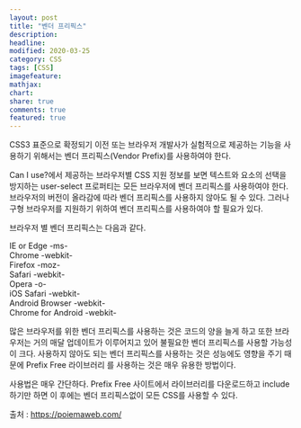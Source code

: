 ```yaml
---
layout: post
title: "벤더 프리픽스"
description:
headline:
modified: 2020-03-25
category: CSS
tags: [CSS]
imagefeature:
mathjax:
chart:
share: true
comments: true
featured: true
---
```


CSS3 표준으로 확정되기 이전 또는 브라우저 개발사가 실험적으로 제공하는 기능을 사용하기 위해서는 <span class="p">벤더 프리픽스(Vendor Prefix)</span>를 사용하여야 한다.

<span class="p">Can I use?</span>에서 제공하는 브라우저별 CSS 지원 정보를 보면 텍스트와 요소의 선택을 방지하는 user-select 프로퍼티는 모든 브라우저에 벤더 프리픽스를 사용하여야 한다. 브라우저의 버전이 올라감에 따라 벤더 프리픽스를 사용하지 않아도 될 수 있다. 그러나 구형 브라우저를 지원하기 위하여 벤더 프리픽스를 사용하여야 할 필요가 있다.

<div class="code"><script async src="//jsfiddle.net/Jangyusu/hLga9o84/273/embed/css/dark/"></script></div>

브라우저 별 벤더 프리픽스는 다음과 같다.

<span class="g">IE or Edge</span>  -ms-  
<span class="g">Chrome</span>  -webkit-  
<span class="g">Firefox</span>  -moz-  
<span class="g">Safari</span>  -webkit-  
<span class="g">Opera</span>  -o-  
<span class="g">iOS Safari</span>  -webkit-  
<span class="g">Android Browser</span>  -webkit-  
<span class="g">Chrome for Android</span>  -webkit-

많은 브라우저를 위한 벤더 프리픽스를 사용하는 것은 코드의 양을 늘게 하고 또한 브라우저는 거의 매달 업데이트가 이루어지고 있어 불필요한 벤더 프리픽스를 사용할 가능성이 크다. 사용하지 않아도 되는 벤더 프리픽스를 사용하는 것은 성능에도 영향을 주기 때문에 Prefix Free 라이브러리 를 사용하는 것은 매우 유용한 방법이다.

사용법은 매우 간단하다. Prefix Free 사이트에서 라이브러리를 다운로드하고 include 하기만 하면 이 후에는 벤더 프리픽스없이 모든 CSS를 사용할 수 있다.

<div class="code"><script async src="//jsfiddle.net/Jangyusu/hLga9o84/274/embed/js/dark/"></script></div>

<span class="b">출처 : https://poiemaweb.com/</span>